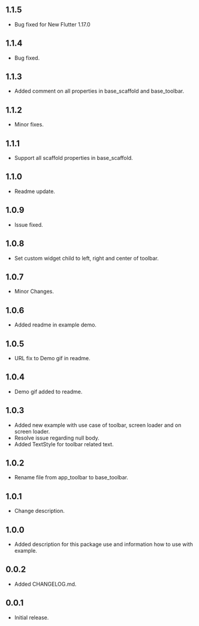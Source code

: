 ## 1.1.5

* Bug fixed for New Flutter 1.17.0

## 1.1.4

* Bug fixed.

## 1.1.3

* Added comment on all properties in base_scaffold and base_toolbar.

## 1.1.2

* Minor fixes.

## 1.1.1

* Support all scaffold properties in base_scaffold.

## 1.1.0

* Readme update.

## 1.0.9

* Issue fixed.

## 1.0.8

* Set custom widget child to left, right and center of toolbar.

## 1.0.7

* Minor Changes.

## 1.0.6

* Added readme in example demo.

## 1.0.5

* URL fix to Demo gif in readme.

## 1.0.4

* Demo gif added to readme.

## 1.0.3

* Added new example with use case of toolbar, screen loader and on screen loader.
* Resolve issue regarding null body.
* Added TextStyle for toolbar related text.

## 1.0.2

* Rename file from app_toolbar to base_toolbar.

## 1.0.1

* Change description.

## 1.0.0

* Added description for this package use and information how to use with example.

## 0.0.2

* Added CHANGELOG.md.

## 0.0.1

* Initial release.
